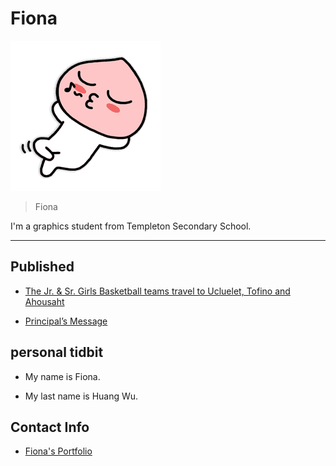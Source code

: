 # Fiona

![](assets/emot_051_x3.png)
>Fiona

I'm a graphics student from Templeton Secondary School.

___

## Published
- [The Jr. &amp; Sr. Girls Basketball teams travel to Ucluelet, Tofino and Ahousaht](https://medium.com/@newsletter_54417/the-jr-amp-sr-girls-basketball-teams-travel-to-ucluelet-tofino-and-ahousaht-a58865fc0065)

- [Principal’s Message](https://medium.com/@newsletter_54417/principals-message-dd337e35b4db)

## personal tidbit 
+ My name is Fiona.

+ My last name is Huang Wu.

## Contact Info
- [Fiona's Portfolio](https://sites.google.com/templeton.vsb.bc.ca/fionasportfolio/home)



